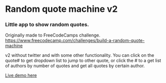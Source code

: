 # Random quote machine v2
### Little app to show random quotes.


Originally made to FreeCodeCamps challenge. https://www.freecodecamp.com/challenges/build-a-random-quote-machine

v2 without twitter and with some other functionality.
You can click on the quote# to get dropdown list to jump to other quote,
or click the # to a get list of authors by number of quotes and get all quotes by certain author.

[Live demo here](https://fraasi.github.io/Random-quote-machine/)